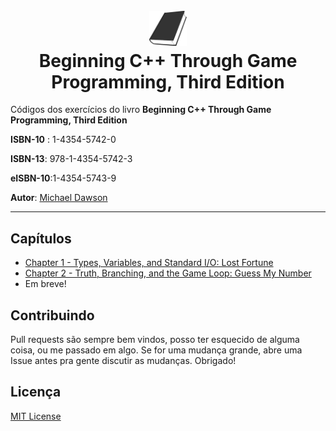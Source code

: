 <h1 align="center">
  <br>
  <a href="#"><img src="assets/book.png" alt="Just a simple book icon" width="60"></a>
  <br>
  Beginning C++ Through Game Programming, Third Edition
  <br>
</h1>

Códigos dos exercícios do livro **Beginning C++ Through Game Programming, Third Edition**

**ISBN-10** : 1-4354-5742-0

**ISBN-13**: 978-1-4354-5742-3

**eISBN-10**:1-4354-5743-9

**Autor**: [Michael Dawson](https://www.amazon.com.br/kindle-dbs/entity/author/B001K7TRTM?ref_=dbs_p_pbk_r00_abau_000000)

---

## Capítulos
- [Chapter 1 - Types, Variables, and Standard I/O: Lost Fortune](https://github.com/taffarel55/gameBook/tree/main/Chapter%201)
- [Chapter 2 - Truth, Branching, and the Game Loop: Guess My Number](https://github.com/taffarel55/gameBook/tree/main/Chapter%202)
- Em breve!

## Contribuindo

Pull requests são sempre bem vindos, posso ter esquecido de alguma coisa, ou me passado em algo. Se for uma mudança grande, abre uma Issue antes pra gente discutir as mudanças. Obrigado!

## Licença

[MIT License](LICENSE)
